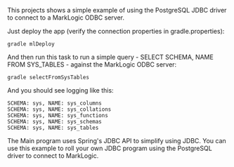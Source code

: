This projects shows a simple example of using the PostgreSQL JDBC driver to connect to 
a MarkLogic ODBC server. 

Just deploy the app (verify the connection properties in gradle.properties):

    gradle mlDeploy

And then run this task to run a simple query - SELECT SCHEMA, NAME FROM SYS_TABLES - against the MarkLogic ODBC server:

    gradle selectFromSysTables

And you should see logging like this:

    SCHEMA: sys, NAME: sys_columns
    SCHEMA: sys, NAME: sys_collations
    SCHEMA: sys, NAME: sys_functions
    SCHEMA: sys, NAME: sys_schemas
    SCHEMA: sys, NAME: sys_tables

The Main program uses Spring's JDBC API to simplify using JDBC. You can use this example to roll
your own JDBC program using the PostgreSQL driver to connect to MarkLogic.

